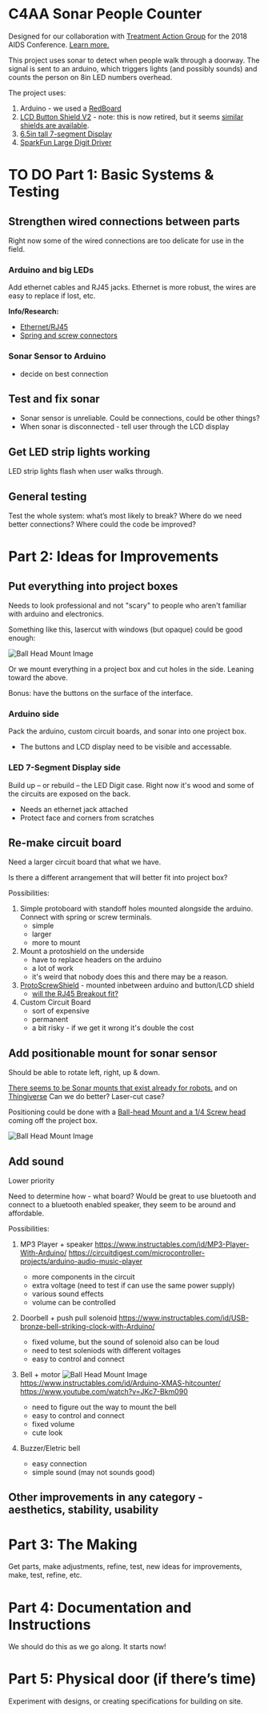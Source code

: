 # C4AA Sonar People Counter

Designed for our collaboration with [Treatment Action Group](http://www.treatmentactiongroup.org/) for the 2018 AIDS Conference. [Learn more.](https://c4aa.org/2018/08/amsterdamcaa2018/)

This project uses sonar to detect when people walk through a doorway. The signal is sent to an arduino, which triggers lights (and possibly sounds) and counts the person on 8in LED numbers overhead.

The project uses:

1. Arduino - we used a [RedBoard](https://www.sparkfun.com/products/13975)
2. [LCD Button Shield V2](https://www.sparkfun.com/products/retired/13293) - note: this is now retired, but it seems [similar shields are available](https://www.adafruit.com/?q=LCD%20Shield%20Kit%20w%2F%2016x2%20Character%20Display).
3. [6.5in tall 7-segment Display](https://www.sparkfun.com/products/8530)
4. [SparkFun Large Digit Driver](https://www.sparkfun.com/products/13279)

# TO DO Part 1: Basic Systems & Testing

## Strengthen wired connections between parts

Right now some of the wired connections are too delicate for use in the field.

### Arduino and big LEDs

Add ethernet cables and RJ45 jacks. Ethernet is more robust, the wires are easy to replace if lost, etc.

**Info/Research:**

- [Ethernet/RJ45](https://learn.sparkfun.com/tutorials/connector-basics#other-connectors)
- [Spring and screw connectors](https://learn.sparkfun.com/tutorials/connector-basics#temporary-connectors)


### Sonar Sensor to Arduino

- decide on best connection

## Test and fix sonar

- Sonar sensor is unreliable. Could be connections, could be other things?
- When sonar is disconnected - tell user through the LCD display

## Get LED strip lights working

LED strip lights flash when user walks through.

## General testing

Test the whole system: what’s most likely to break? Where do we need better connections? Where could the code be improved?

# Part 2: Ideas for Improvements

## Put everything into project boxes

Needs to look professional and not "scary" to people who aren't familiar with arduino and electronics.

Something like this, lasercut with windows (but opaque) could be good enough:

![Ball Head Mount Image](docs/img/lcdbuttonshield-box.jpg "")

Or we mount everything in a project box and cut holes in the side. Leaning toward the above.

Bonus: have the buttons on the surface of the interface.

### Arduino side

Pack the arduino, custom circuit boards, and sonar into one project box.

- The buttons and LCD display need to be visible and accessable.

### LED 7-Segment Display side

Build up – or rebuild – the LED Digit case. Right now it's wood and some of the circuits are exposed on the back. 

- Needs an ethernet jack attached
- Protect face and corners from scratches

## Re-make circuit board

Need a larger circuit board that what we have.

Is there a different arrangement that will better fit into project box?

Possibilities:

1. Simple protoboard with standoff holes mounted alongside the arduino. Connect with spring or screw terminals.
    - simple
    - larger
    - more to mount
1. Mount a protoshield on the underside
    - have to replace headers on the arduino
    - a lot of work
    - it's weird that nobody does this and there may be a reason.
1. [ProtoScrewShield](https://www.sparkfun.com/products/9729) - mounted inbetween arduino and button/LCD shield
    - [will the RJ45 Breakout fit?](https://www.sparkfun.com/products/716)
3. Custom Circuit Board
    - sort of expensive
    - permanent
    - a bit risky - if we get it wrong it's double the cost
 
## Add positionable mount for sonar sensor

Should be able to rotate left, right, up & down. 

[There seems to be Sonar mounts that exist already for robots.](https://duckduckgo.com/?q=sonar+sensor+ping+mount&atb=v136-1&iar=images&iax=images&ia=images) and on [Thingiverse](https://www.thingiverse.com/search?q=sonar&dwh=655d02734e5d166) Can we do better? Laser-cut case?

Positioning could be done with a [Ball-head Mount and a 1/4 Screw head](https://www.thingiverse.com/search?q=sonar&dwh=655d02734e5d166) coming off the project box.

![Ball Head Mount Image](docs/img/ballheadmount.jpg "")

## Add sound

Lower priority

Need to determine how - what board? Would be great to use bluetooth and connect to a bluetooth enabled speaker, they seem to be around and affordable.

Possibilities:

1. MP3 Player + speaker
	https://www.instructables.com/id/MP3-Player-With-Arduino/
	https://circuitdigest.com/microcontroller-projects/arduino-audio-music-player
	- more components in the circuit 
	- extra voltage (need to test if can use the same power supply)
	- various sound effects 
	- volume can be controlled 

2. Doorbell + push pull solenoid 
	https://www.instructables.com/id/USB-bronze-bell-striking-clock-with-Arduino/
	- fixed volume, but the sound of solenoid also can be loud 
	- need to test soleniods with different voltages
	- easy to control and connect  

3. Bell + motor
![Ball Head Mount Image](docs/img/bell.jpg "")
	https://www.instructables.com/id/Arduino-XMAS-hitcounter/
	https://www.youtube.com/watch?v=JKc7-Bkm090
	- need to figure out the way to mount the bell
	- easy to control and connect 
	- fixed volume
	- cute look

4. Buzzer/Eletric bell
	- easy connection
	- simple sound (may not sounds good)

## Other improvements in any category - aesthetics, stability, usability

# Part 3: The Making

Get parts, make adjustments, refine, test, new ideas for improvements, make, test, refine, etc.

# Part 4: Documentation and Instructions

We should do this as we go along. It starts now!

# Part 5: Physical door (if there’s time)

Experiment with designs, or creating specifications for building on site.
